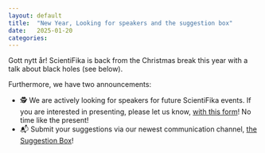 ```yaml
---
layout: default
title:  "New Year, Looking for speakers and the suggestion box"
date:   2025-01-20
categories: 
---
```

Gott nytt år! ScientiFika is back from the Christmas break this year with a talk about black holes (see below).

Furthermore, we have two announcements:
- 🕵️ We are actively looking for speakers for future ScientiFika events. If you are interested in presenting, please let us know, [with this form](https://docs.google.com/forms/d/e/1FAIpQLSdvz9m5FOU57K3mNYNjH04mTR2UGB1KAubC5khwf6u6_u0NUg/viewform?usp=sf_link)! No time like the present!
- 📬 Submit your suggestions via our newest communication channel, [the Suggestion Box](https://forms.gle/364xQjgWiZyDYAzA8)!
